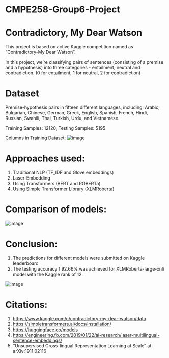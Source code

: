 # CMPE258-Group6-Project
# Contradictory, My Dear Watson

This project is based on active Kaggle competition named as “Contradictory-My Dear Watson”.

In this project, we’re classifying pairs of sentences (consisting of a premise and a hypothesis) into three categories - entailment, neutral and contradiction.
(0 for entailment, 1 for neutral, 2 for contradiction)

# Dataset
Premise-hypothesis pairs in fifteen different languages, including: Arabic, Bulgarian, Chinese, German, Greek, English, Spanish, French, Hindi, Russian, Swahili, Thai, Turkish, Urdu, and Vietnamese.

Training Samples: 12120, Testing Samples: 5195

Columns in Training Dataset:
![image](https://user-images.githubusercontent.com/36389195/144159973-8e83d644-3f47-4835-b616-b4d326140a08.png)


# Approaches used:
1. Traditional NLP (TF_IDF and Glove embeddings)
2. Laser-Embedding
3. Using Transformers (BERT and ROBERTa)
4. Using Simple Transformer Library  (XLMRoberta)

# Comparison of models:

![image](https://user-images.githubusercontent.com/36389195/144159114-cc2d2ab6-3dae-4148-b142-589cf734b9bf.png)

# Conclusion:
1. The predictions for different models were submitted on Kaggle leaderboard
2. The testing accuracy f 92.66% was achieved for XLMRoberta-large-xnli model with the Kaggle rank of 12.

![image](https://user-images.githubusercontent.com/36389195/144159573-617f85e9-1e8e-46c7-97b0-e4f32001ae67.png)

# Citations:
1. https://www.kaggle.com/c/contradictory-my-dear-watson/data
2. https://simpletransformers.ai/docs/installation/
3. https://huggingface.co/models
4. https://engineering.fb.com/2019/01/22/ai-research/laser-multilingual-sentence-embeddings/ 
5. “Unsupervised Cross-lingual Representation Learning at Scale” at  arXiv:1911.02116
